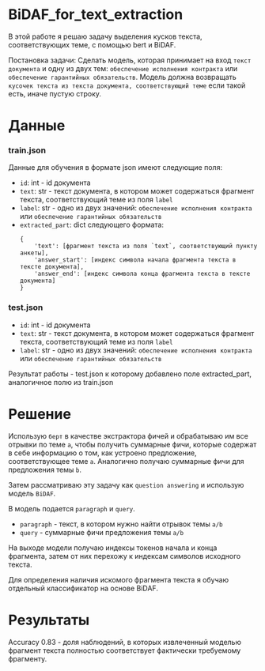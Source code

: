 # BiDAF_for_text_extraction
В этой работе я решаю задачу выделения кусков текста, соответствующих теме, с помощью bert и BiDAF.

Постановка задачи:
Сделать модель, которая принимает на вход `текст документа` и одну из двух тем: `обеспечение исполнения контракта` или `обеспечение гарантийных обязательств`.
Модель должна возвращать `кусочек текста из текста документа, соответствующий теме` если такой есть, иначе пустую строку.

# Данные

### train.json 
Данные для обучения в формате json имеют следующие поля:
- `id`: int - id документа
-  `text`: str - текст документа, в котором может содержаться фрагмент текста, соответствующий теме из поля `label`
- `label`: str - одно из двух значений: `обеспечение исполнения контракта` или `обеспечение гарантийных обязательств`
- `extracted_part`: dict следующего формата:
    ```
    {
        'text': [фрагмент текста из поля `text`, соответствующий пункту анкеты], 
        'answer_start': [индекс символа начала фрагмента текста в тексте документа],
        'answer_end': [индекс символа конца фрагмента текста в тексте документа]
    }
   ```
### test.json
- `id`: int - id документа
-  `text`: str - текст документа, в котором может содержаться фрагмент текста, соответствующий теме из поля `label`
- `label`: str - одно из двух значений: `обеспечение исполнения контракта` или `обеспечение гарантийных обязательств`

Результат работы - test.json к которому добавлено поле extracted_part, аналогичное полю из train.json

# Решение
Использую `берт` в качестве экстрактора фичей и обрабатываю им все отрывки по теме `a`, чтобы получить суммарные фичи, которые содержат в себе информацию о том, как устроено предложение, соответствующее теме `a`. Аналогично получаю суммарные фичи для предложения темы `b`.

Затем рассматриваю эту задачу как `question answering` и использую модель `BiDAF`.

В модель подается `paragraph` и `query`.
- `paragraph` - текст, в котором нужно найти отрывок темы `a/b`
- `query` - суммарные фичи предложения темы `a/b`

На выходе модели получаю индексы токенов начала и конца фрагмента, затем от них перехожу к индексам символов исходного текста.

Для определения наличия искомого фрагмента текста я обучаю отдельный классификатор на основе BiDAF.

# Результаты
Accuracy 0.83 - доля наблюдений, в которых извлеченный моделью фрагмент текста полностью соответствует фактически требуемому фрагменту.
